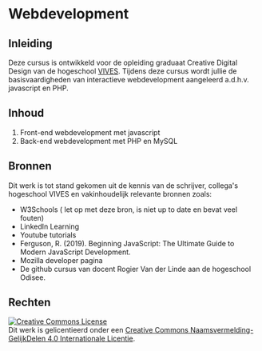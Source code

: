 # Webdevelopment

## Inleiding

Deze cursus is ontwikkeld voor de opleiding graduaat Creative Digital Design van de hogeschool [VIVES](https://www.vives.be/nl/industriele-wetenschappen-en-technologie/creative-digital-design).
Tijdens deze cursus wordt jullie de basisvaardigheden van interactieve webdevelopment aangeleerd a.d.h.v. javascript en PHP.

## Inhoud

1. Front-end webdevelopment met javascript
2. Back-end webdevelopment met PHP en MySQL

## Bronnen

Dit werk is tot stand gekomen uit de kennis van de schrijver, collega's hogeschool VIVES en vakinhoudelijk relevante bronnen zoals:

* W3Schools ( let op met deze bron, is niet up to date en bevat veel fouten)
* LinkedIn Learning
* Youtube tutorials
* Ferguson, R. (2019). Beginning JavaScript: The Ultimate Guide to Modern JavaScript Development.
* Mozilla developer pagina
* De github cursus van docent Rogier Van der Linde aan de hogeschool Odisee.

## Rechten

<a rel="license" href="http://creativecommons.org/licenses/by-sa/4.0/"><img alt="Creative Commons License" style="border-width:0" src="https://i.creativecommons.org/l/by-sa/4.0/88x31.png" /></a><br />Dit werk is gelicentieerd onder een <a rel="license" href="http://creativecommons.org/licenses/by-sa/4.0/">Creative Commons Naamsvermelding-GelijkDelen 4.0 Internationale Licentie</a>.
